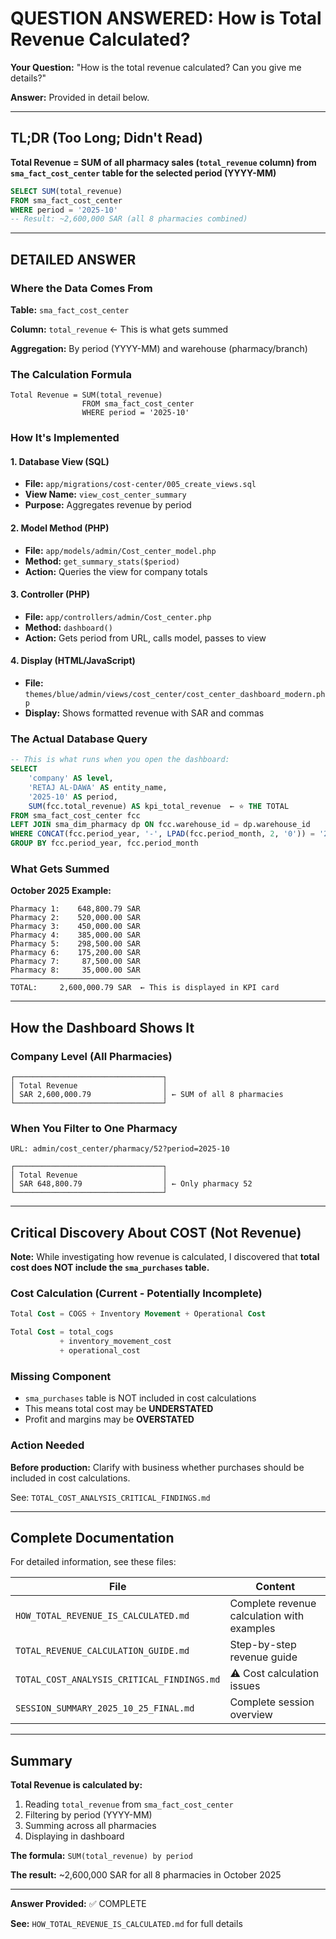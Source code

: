 # QUESTION ANSWERED: How is Total Revenue Calculated?

**Your Question:** "How is the total revenue calculated? Can you give me details?"

**Answer:** Provided in detail below.

---

## TL;DR (Too Long; Didn't Read)

**Total Revenue = SUM of all pharmacy sales (`total_revenue` column) from `sma_fact_cost_center` table for the selected period (YYYY-MM)**

```sql
SELECT SUM(total_revenue)
FROM sma_fact_cost_center
WHERE period = '2025-10'
-- Result: ~2,600,000 SAR (all 8 pharmacies combined)
```

---

## DETAILED ANSWER

### Where the Data Comes From

**Table:** `sma_fact_cost_center`

**Column:** `total_revenue` ← This is what gets summed

**Aggregation:** By period (YYYY-MM) and warehouse (pharmacy/branch)

### The Calculation Formula

```
Total Revenue = SUM(total_revenue)
                FROM sma_fact_cost_center
                WHERE period = '2025-10'
```

### How It's Implemented

#### 1. Database View (SQL)

- **File:** `app/migrations/cost-center/005_create_views.sql`
- **View Name:** `view_cost_center_summary`
- **Purpose:** Aggregates revenue by period

#### 2. Model Method (PHP)

- **File:** `app/models/admin/Cost_center_model.php`
- **Method:** `get_summary_stats($period)`
- **Action:** Queries the view for company totals

#### 3. Controller (PHP)

- **File:** `app/controllers/admin/Cost_center.php`
- **Method:** `dashboard()`
- **Action:** Gets period from URL, calls model, passes to view

#### 4. Display (HTML/JavaScript)

- **File:** `themes/blue/admin/views/cost_center/cost_center_dashboard_modern.php`
- **Display:** Shows formatted revenue with SAR and commas

### The Actual Database Query

```sql
-- This is what runs when you open the dashboard:
SELECT
    'company' AS level,
    'RETAJ AL-DAWA' AS entity_name,
    '2025-10' AS period,
    SUM(fcc.total_revenue) AS kpi_total_revenue  ← ⭐ THE TOTAL
FROM sma_fact_cost_center fcc
LEFT JOIN sma_dim_pharmacy dp ON fcc.warehouse_id = dp.warehouse_id
WHERE CONCAT(fcc.period_year, '-', LPAD(fcc.period_month, 2, '0')) = '2025-10'
GROUP BY fcc.period_year, fcc.period_month
```

### What Gets Summed

**October 2025 Example:**

```
Pharmacy 1:    648,800.79 SAR
Pharmacy 2:    520,000.00 SAR
Pharmacy 3:    450,000.00 SAR
Pharmacy 4:    385,000.00 SAR
Pharmacy 5:    298,500.00 SAR
Pharmacy 6:    175,200.00 SAR
Pharmacy 7:     87,500.00 SAR
Pharmacy 8:     35,000.00 SAR
─────────────────────────────
TOTAL:     2,600,000.79 SAR  ← This is displayed in KPI card
```

---

## How the Dashboard Shows It

### Company Level (All Pharmacies)

```
┌─────────────────────────────────┐
│ Total Revenue                   │
│ SAR 2,600,000.79                │ ← SUM of all 8 pharmacies
└─────────────────────────────────┘
```

### When You Filter to One Pharmacy

```
URL: admin/cost_center/pharmacy/52?period=2025-10

┌─────────────────────────────────┐
│ Total Revenue                   │
│ SAR 648,800.79                  │ ← Only pharmacy 52
└─────────────────────────────────┘
```

---

## Critical Discovery About COST (Not Revenue)

**Note:** While investigating how revenue is calculated, I discovered that **total cost does NOT include the `sma_purchases` table.**

### Cost Calculation (Current - Potentially Incomplete)

```sql
Total Cost = COGS + Inventory Movement + Operational Cost

Total Cost = total_cogs
           + inventory_movement_cost
           + operational_cost
```

### Missing Component

- `sma_purchases` table is NOT included in cost calculations
- This means total cost may be **UNDERSTATED**
- Profit and margins may be **OVERSTATED**

### Action Needed

**Before production:** Clarify with business whether purchases should be included in cost calculations.

See: `TOTAL_COST_ANALYSIS_CRITICAL_FINDINGS.md`

---

## Complete Documentation

For detailed information, see these files:

| File                                       | Content                                    |
| ------------------------------------------ | ------------------------------------------ |
| `HOW_TOTAL_REVENUE_IS_CALCULATED.md`       | Complete revenue calculation with examples |
| `TOTAL_REVENUE_CALCULATION_GUIDE.md`       | Step-by-step revenue guide                 |
| `TOTAL_COST_ANALYSIS_CRITICAL_FINDINGS.md` | ⚠️ Cost calculation issues                 |
| `SESSION_SUMMARY_2025_10_25_FINAL.md`      | Complete session overview                  |

---

## Summary

**Total Revenue is calculated by:**

1. Reading `total_revenue` from `sma_fact_cost_center`
2. Filtering by period (YYYY-MM)
3. Summing across all pharmacies
4. Displaying in dashboard

**The formula:** `SUM(total_revenue) by period`

**The result:** ~2,600,000 SAR for all 8 pharmacies in October 2025

---

**Answer Provided:** ✅ COMPLETE

**See:** `HOW_TOTAL_REVENUE_IS_CALCULATED.md` for full details
